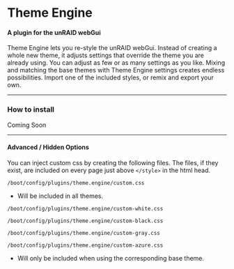 # Theme Engine
#### A plugin for the unRAID webGui

Theme Engine lets you re-style the unRAID webGui. Instead of creating a whole new theme, it adjusts settings that override the theme you are already using. You can adjust as few or as many settings as you like. Mixing and matching the base themes with Theme Engine settings creates endless possibilities. Import one of the included styles, or remix and export your own.

---
### How to install
Coming Soon

---
#### Advanced / Hidden Options
You can inject custom css by creating the following files. The files, if they exist, are included on every page just above `</style>` in the html head.

```
/boot/config/plugins/theme.engine/custom.css
```
* Will be included in all themes.



```
/boot/config/plugins/theme.engine/custom-white.css

/boot/config/plugins/theme.engine/custom-black.css

/boot/config/plugins/theme.engine/custom-gray.css

/boot/config/plugins/theme.engine/custom-azure.css
```
* Will only be included when using the corresponding base theme.

